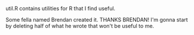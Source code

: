 util.R contains utilities for R that I find useful.

Some fella named Brendan created it.  THANKS BRENDAN!
I'm gonna start by deleting half of what he wrote that won't be useful to me.

